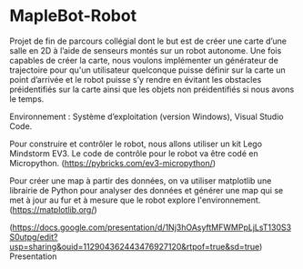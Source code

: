 # MapleBot-Robot
Projet de fin de parcours collégial dont le but est de créer une carte d’une salle en 2D à l’aide de senseurs montés sur un robot autonome. Une fois capables de créer la carte, nous voulons implémenter un générateur de trajectoire pour qu'un utilisateur quelconque puisse définir sur la carte un point d’arrivée et le robot puisse s’y rendre en évitant les obstacles préidentifiés sur la carte ainsi que les objets non préidentifiés si nous avons le temps.

Environnement : Système d’exploitation (version Windows), Visual Studio Code.

Pour construire et contrôler le robot, nous allons utiliser un kit Lego Mindstorm EV3. Le code de contrôle pour le robot va être codé en Micropython. (https://pybricks.com/ev3-micropython/)

Pour créer une map à partir des données, on va utiliser matplotlib une librairie de Python pour analyser des données et générer une map qui se met à jour au fur et à mesure que le robot explore l'environnement. (https://matplotlib.org/)

(https://docs.google.com/presentation/d/1Nj3hOAsyftMFWMPpLjLsT130S3S0utpg/edit?usp=sharing&ouid=112904362443476927120&rtpof=true&sd=true) Presentation
